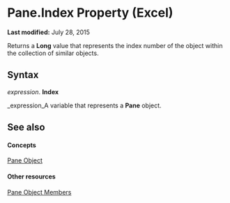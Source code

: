 
# Pane.Index Property (Excel)

 **Last modified:** July 28, 2015

Returns a  **Long** value that represents the index number of the object within the collection of similar objects.

## Syntax

 _expression_. **Index**

 _expression_A variable that represents a  **Pane** object.


## See also


#### Concepts


 [Pane Object](9064bb89-d08c-bbd3-3c0f-77a39586bbbb.md)
#### Other resources


 [Pane Object Members](a466bdba-1991-9ee0-c25a-906c034fcc8f.md)
